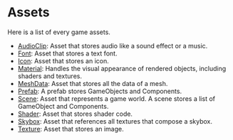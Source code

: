 # Assets

Here is a list of every game assets.

- [AudioClip](./audio_clip.md): Asset that stores audio like a sound effect or a music.
- [Font](./font.md): Asset that stores a text font.
- [Icon](./icon.md): Asset that stores an icon.
- [Material](./material.md): Handles the visual appearance of rendered objects, including shaders and textures.
- [MeshData](./mesh_data.md): Asset that stores all the data of a mesh.
- [Prefab](./prefab.md): A prefab stores GameObjects and Components.
- [Scene](./scene.md): Asset that represents a game world. A scene stores a list of GameObject and Components.
- [Shader](./shader.md): Asset that stores shader code.
- [Skybox](./skybox.md): Asset that references all textures that compose a skybox.
- [Texture](./texture.md): Asset that stores an image.